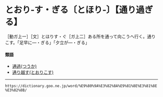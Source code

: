 # とおり‐す・ぎる〔とほり‐〕【通り過ぎる】

［動ガ上一］［文］とほりす・ぐ［ガ上二］ある所を通って向こうへ行く。通りこす。「足早に―・ぎる」「夕立が―・ぎる」

#### 類語

-   [通過(つうか)](https://dictionary.goo.ne.jp/word/%E9%80%9A%E9%81%8E/#jn-146184)
-   [通り越す(とおりこす)](https://dictionary.goo.ne.jp/word/%E9%80%9A%E3%82%8A%E8%B6%8A%E3%81%99/#jn-157437)

---
`https://dictionary.goo.ne.jp/word/%E9%80%9A%E3%82%8A%E9%81%8E%E3%81%8E%E3%82%8B/`
